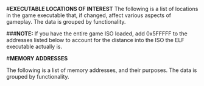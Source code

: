 #**EXECUTABLE LOCATIONS OF INTEREST**
The following is a list of locations in the game executable that, if
changed, affect various aspects of gameplay.  The data is grouped by
functionality.

###**NOTE:**
If you have the entire game ISO loaded, add 0x5FFFFF to the addresses
listed below to account for the distance into the ISO the ELF executable
actually is.

#**MEMORY ADDRESSES**

The following is a list of memory addresses, and their purposes.  The
data is grouped by functionality.
